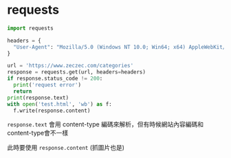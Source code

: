 # requests

```python
import requests

headers = {
  "User-Agent": "Mozilla/5.0 (Windows NT 10.0; Win64; x64) AppleWebKit/537.36 (KHTML, like Gecko) Chrome/70.0.3538.77 Safari/537.36"
}

url = 'https://www.zeczec.com/categories'
response = requests.get(url, headers=headers)
if response.status_code != 200:
  print('request error')
  return
print(response.text)
with open('test.html', 'wb') as f:
  f.write(response.content)
```

`response.text` 會用 content-type 編碼來解析，但有時候網站內容編碼和 content-type會不一樣

此時要使用 `response.content` (抓圖片也是)